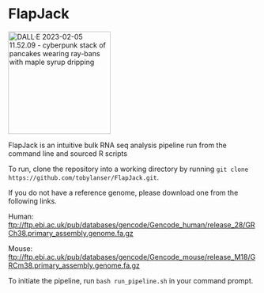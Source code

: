 # FlapJack

<img width="207" alt="DALL·E 2023-02-05 11.52.09 - cyberpunk stack of pancakes wearing ray-bans with maple syrup dripping" src="https://user-images.githubusercontent.com/65866026/216833097-10275272-2e18-4432-baa9-479638c94646.png">



FlapJack is an intuitive bulk RNA seq analysis pipeline run from the command line and sourced R scripts


To run, clone the repository into a working directory by running ```git clone https://github.com/tobylanser/FlapJack.git```.

If you do not have a reference genome, please download one from the following links.

Human:
ftp://ftp.ebi.ac.uk/pub/databases/gencode/Gencode_human/release_28/GRCh38.primary_assembly.genome.fa.gz


Mouse:
ftp://ftp.ebi.ac.uk/pub/databases/gencode/Gencode_mouse/release_M18/GRCm38.primary_assembly.genome.fa.gz

To initiate the pipeline, run ```bash run_pipeline.sh``` in your command prompt.
